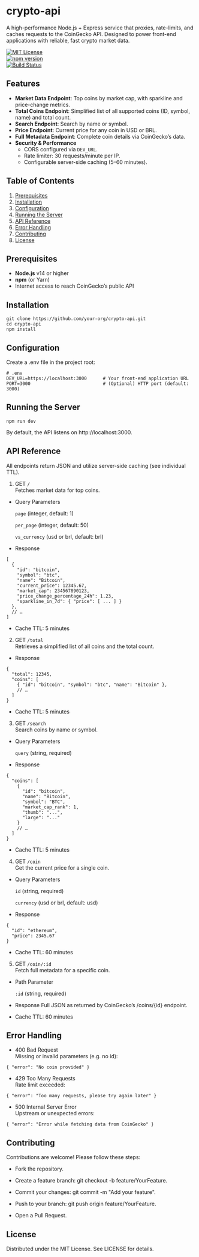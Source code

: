 crypto-api
==========

A high-performance Node.js + Express service that proxies, rate-limits, and caches requests to the CoinGecko API. Designed to power front-end applications with reliable, fast crypto market data.

[![MIT License](https://img.shields.io/badge/license-MIT-blue.svg)](LICENSE)  
[![npm version](https://img.shields.io/npm/v/crypto-api.svg)](https://www.npmjs.com/package/crypto-api)  
[![Build Status](https://img.shields.io/github/actions/workflow/status/your-org/crypto-api/ci.yml?branch=main)](https://github.com/your-org/crypto-api/actions)

Features
--------

- **Market Data Endpoint**: Top coins by market cap, with sparkline and price-change metrics.  
- **Total Coins Endpoint**: Simplified list of all supported coins (ID, symbol, name) and total count.  
- **Search Endpoint**: Search by name or symbol.  
- **Price Endpoint**: Current price for any coin in USD or BRL.  
- **Full Metadata Endpoint**: Complete coin details via CoinGecko’s data.  
- **Security & Performance**  
  - CORS configured via `DEV_URL`.  
  - Rate limiter: 30 requests/minute per IP.  
  - Configurable server-side caching (5–60 minutes).

Table of Contents
-----------------

1. [Prerequisites](#prerequisites)  
2. [Installation](#installation)  
3. [Configuration](#configuration)  
4. [Running the Server](#running-the-server)  
5. [API Reference](#api-reference)  
6. [Error Handling](#error-handling)  
7. [Contributing](#contributing)  
8. [License](#license)  

Prerequisites
-------------

- **Node.js** v14 or higher  
- **npm** (or Yarn)  
- Internet access to reach CoinGecko’s public API  

Installation
-------------
```
git clone https://github.com/your-org/crypto-api.git
cd crypto-api
npm install
```

Configuration
-------------
Create a .env file in the project root:
```
# .env
DEV_URL=https://localhost:3000      # Your front-end application URL
PORT=3000                           # (Optional) HTTP port (default: 3000)
```

Running the Server
-------------
```
npm run dev
```
By default, the API listens on http://localhost:3000.

API Reference
-------------
All endpoints return JSON and utilize server-side caching (see individual TTL).

1. GET `/`<br>
Fetches market data for top coins.

- Query Parameters

   `page` (integer, default: 1)

  `per_page` (integer, default: 50)

  `vs_currency` (usd or brl, default: brl)

- Response
```
[
  {
    "id": "bitcoin",
    "symbol": "btc",
    "name": "Bitcoin",
    "current_price": 12345.67,
    "market_cap": 234567890123,
    "price_change_percentage_24h": 1.23,
    "sparkline_in_7d": { "price": [ ... ] }
  },
  // …
]
```
- Cache TTL: 5 minutes

2. GET `/total`<br>
Retrieves a simplified list of all coins and the total count.

- Response
```
{
  "total": 12345,
  "coins": [
    { "id": "bitcoin", "symbol": "btc", "name": "Bitcoin" },
    // …
  ]
}
```
- Cache TTL: 5 minutes

3. GET `/search`<br>
Search coins by name or symbol.

- Query Parameters

  `query` (string, required)

- Response
```
{
  "coins": [
    {
      "id": "bitcoin",
      "name": "Bitcoin",
      "symbol": "BTC",
      "market_cap_rank": 1,
      "thumb": "...",
      "large": "..."
    }
    // …
  ]
}

```
- Cache TTL: 5 minutes

4. GET `/coin`<br>
Get the current price for a single coin.

- Query Parameters

  `id` (string, required)

  `currency` (usd or brl, default: usd)

- Response
```
{
  "id": "ethereum",
  "price": 2345.67
}

```
- Cache TTL: 60 minutes

5. GET `/coin/:id`<br>
Fetch full metadata for a specific coin.

- Path Parameter

  `:id` (string, required)

- Response
Full JSON as returned by CoinGecko’s /coins/{id} endpoint.

- Cache TTL: 60 minutes

Error Handling
-------------
- 400 Bad Request<br>
  Missing or invalid parameters (e.g. no id):
```
{ "error": "No coin provided" }
```
- 429 Too Many Requests<br>
  Rate limit exceeded:
```
{ "error": "Too many requests, please try again later" }
```
- 500 Internal Server Error<br>
  Upstream or unexpected errors:
```
{ "error": "Error while fetching data from CoinGecko" }
```

**Contributing**
-------------
Contributions are welcome! Please follow these steps:

* Fork the repository.

* Create a feature branch: git checkout -b feature/YourFeature.

* Commit your changes: git commit -m "Add your feature".

* Push to your branch: git push origin feature/YourFeature.

* Open a Pull Request.

License
-------------
Distributed under the MIT License. See LICENSE for details.
